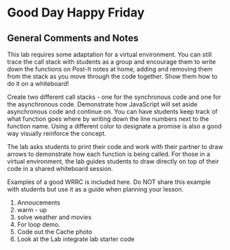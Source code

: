 # Good Day Happy Friday

## General Comments and Notes

This lab requires some adaptation for a virtual environment. You can still trace
the call stack with students as a group and encourage them to write down the functions
on Post-It notes at home, adding and removing them from the stack as you move through
the code together. Show them how to do it on a whiteboard!

Create two different call stacks - one for the synchronous code and one for the
asynchronous code. Demonstrate how JavaScript will set aside asynchronous code and
continue on. You can have students keep track of what function goes where by writing
down the line numbers next to the function name. Using a different color to designate
a promise is also a good way visually reinforce the concept.

The lab asks students to print their code and work with their partner to draw arrows
to demonstrate how each function is being called. For those in a virtual environment,
the lab guides students to draw directly on top of their code in a shared whiteboard
session.

Examples of a good WRRC is included here. Do NOT share this example with students
but use it as a guide when planning your lesson.

1. Annoucements
2. warm - up
3. solve weather and movies
4. For loop demo.
5. Code out the Cache photo
6. Look at the Lab integrate lab starter code
